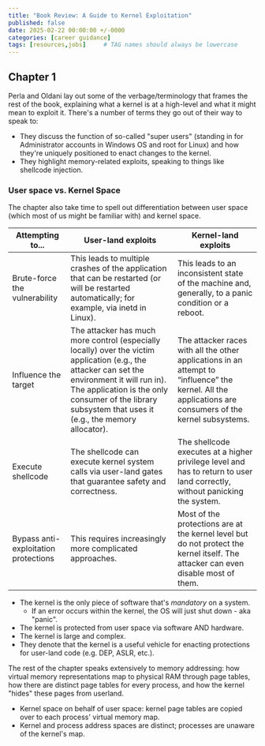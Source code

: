 ```yaml
---
title: "Book Review: A Guide to Kernel Exploitation"
published: false
date: 2025-02-22 00:00:00 +/-0000
categories: [career guidance]
tags: [resources,jobs]     # TAG names should always be lowercase
---
```


## Chapter 1

Perla and Oldani lay out some of the verbage/terminology that frames the rest of the book, explaining what a kernel is at a high-level and what it might mean to exploit it. There's a number of terms they go out of their way to speak to:

* They discuss the function of so-called "super users" (standing in for Administrator accounts in Windows OS and root for Linux) and how they're uniquely positioned to enact changes to the kernel.
* They highlight memory-related exploits, speaking to things like shellcode injection.

### User space vs. Kernel Space

The chapter also take time to spell out differentiation between user space (which most of us might be familiar with) and kernel space.

|Attempting to...|User-land exploits|Kernel-land exploits|
|-|-|-|
|Brute-force the vulnerability|This leads to multiple crashes of the application that can be restarted (or will be restarted automatically; for example, via inetd in Linux).|This leads to an inconsistent state of the machine and, generally, to a panic condition or a reboot.|
|Influence the target|The attacker has much more control (especially locally) over the victim application (e.g., the attacker can set the environment it will run in). The application is the only consumer of the library subsystem that uses it (e.g., the memory allocator).|The attacker races with all the other applications in an attempt to “influence” the kernel. All the applications are consumers of the kernel subsystems.|
|Execute shellcode|The shellcode can execute kernel system calls via user-land gates that guarantee safety and correctness.|The shellcode executes at a higher privilege level and has to return to user land correctly, without panicking the system.|
|Bypass anti-exploitation protections|This requires increasingly more complicated approaches.|Most of the protections are at the kernel level but do not protect the kernel itself. The attacker can even disable most of them.|


* The kernel is the only piece of software that's *mandatory* on a system.
  * If an error occurs within the kernel, the OS will just shut down - aka "panic".
* The kernel is protected from user space via software AND hardware.
* The kernel is large and complex.
* They denote that the kernel is a useful vehicle for enacting protections for user-land code (e.g. DEP, ASLR, etc.).

The rest of the chapter speaks extensively to memory addressing: how virtual memory representations map to physical RAM through page tables, how there are distinct page tables for every process, and how the kernel "hides" these pages from userland. 

* Kernel space on behalf of user space: kernel page tables are copied over to each process' virtual memory map.
* Kernel and process address spaces are distinct; processes are unaware of the kernel's map.

